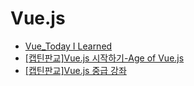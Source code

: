 # Vue.js

- [Vue_Today I Learned](https://github.com/alswj792000/TIL/tree/main/Vue/Vue_Today%20I%20Learned "Vue_Today I Learned")
- [[캡틴판교]Vue.js 시작하기-Age of Vue.js](https://github.com/alswj792000/TIL/tree/main/Front/Vue/%5B%EC%BA%A1%ED%8B%B4%ED%8C%90%EA%B5%90%5DVue.js%20%EC%8B%9C%EC%9E%91%ED%95%98%EA%B8%B0-Age%20of%20Vue.js)
- [[캡틴판교]Vue.js 중급 강좌](https://github.com/alswj792000/TIL/tree/main/Front/Vue/%5B%EC%BA%A1%ED%8B%B4%ED%8C%90%EA%B5%90%5DVue.js%20%EC%A4%91%EA%B8%89%20%EA%B0%95%EC%A2%8C "[캡틴판교]Vue.js 중급 강좌")
